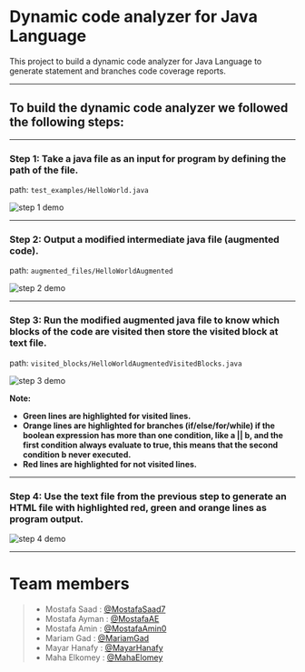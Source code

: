 # Dynamic code analyzer for Java Language 
This project to build a dynamic code analyzer for Java Language to generate statement and branches code coverage reports.
___

## To build the dynamic code analyzer we followed the following steps:
___

### Step 1: Take a java file as an input for program by defining the path of the file.
path: `test_examples/HelloWorld.java`

![step 1 demo](https://user-images.githubusercontent.com/47724391/166562640-9d72f403-2dc8-45b7-92e8-0e57d0ee218f.png)
___

### Step 2: Output a modified intermediate java file (augmented code).

path: `augmented_files/HelloWorldAugmented`

![step 2 demo](https://user-images.githubusercontent.com/47724391/166566834-8fd16255-f9a5-4fdf-a134-af7d328e96c0.png)
____

### Step 3: Run the modified augmented java file to know which blocks of the code are visited then store the visited block at text file.

path: `visited_blocks/HelloWorldAugmentedVisitedBlocks.java`

![step 3 demo](https://user-images.githubusercontent.com/47724391/166563474-5951ffaf-4949-4916-86d3-4cdee80932f7.png)

**Note:**
- **Green lines are highlighted for visited lines.**
- **Orange lines are highlighted for branches (if/else/for/while) if the boolean expression has more than one condition, like a || b, and the first condition always evaluate to true, this means that the second condition b never executed.** 
-  **Red lines are highlighted for not visited lines.**
___

### Step 4: Use the text file from the previous step to generate an HTML file with highlighted red, green and orange lines as program output.
 
![step 4 demo](https://user-images.githubusercontent.com/47724391/166563697-cf3164a7-eeae-488f-82e3-8090b188476c.png)
_______

# Team members
> * Mostafa Saad  : [@MostafaSaad7 ]( https://github.com/MostafaSaad7)
> * Mostafa Ayman : [@MostafaAE ]( https://github.com/MostafaAE)
> * Mostafa Amin : [@MostafaAmin0 ]( https://github.com/MostafaAmin0 )
> * Mariam Gad : [@MariamGad  ]( https://github.com/Mariamgad)
> * Mayar Hanafy : [@MayarHanafy ]( https://github.com/MayarHanafy)
> * Maha Elkomey : [@MahaElomey ]( https://github.com/MahaElomey )
